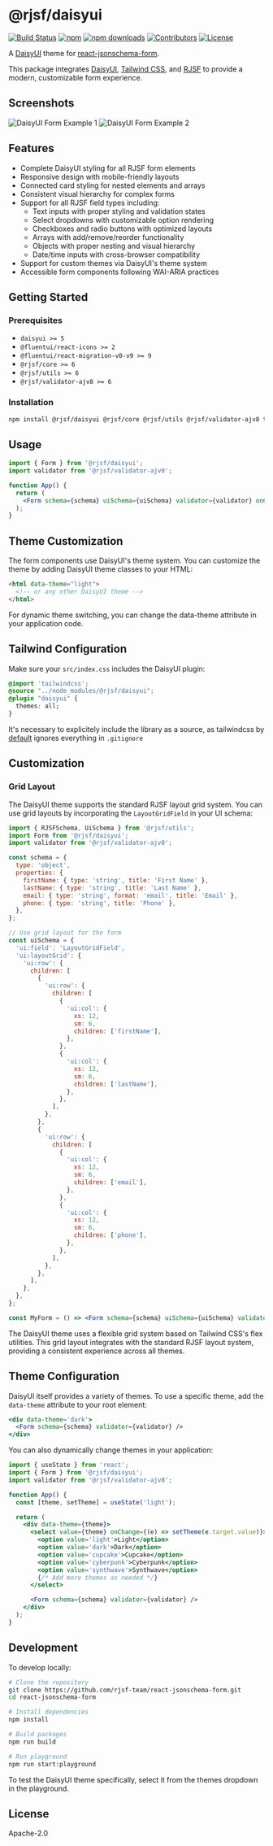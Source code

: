 # @rjsf/daisyui

[![Build Status][build-shield]][build-url]
[![npm][npm-shield]][npm-url]
[![npm downloads][npm-dl-shield]][npm-dl-url]
[![Contributors][contributors-shield]][contributors-url]
[![License][license-shield]][license-url]

A [DaisyUI](https://daisyui.com/) theme for [react-jsonschema-form](https://github.com/rjsf-team/react-jsonschema-form/).

This package integrates [DaisyUI](https://daisyui.com/), [Tailwind CSS](https://tailwindcss.com/), and [RJSF](https://github.com/rjsf-team/react-jsonschema-form/) to provide a modern, customizable form experience.

## Screenshots

![DaisyUI Form Example 1](daisy-screenshot1.png)
![DaisyUI Form Example 2](daisy-screenshot2.png)

## Features

- Complete DaisyUI styling for all RJSF form elements
- Responsive design with mobile-friendly layouts
- Connected card styling for nested elements and arrays
- Consistent visual hierarchy for complex forms
- Support for all RJSF field types including:
  - Text inputs with proper styling and validation states
  - Select dropdowns with customizable option rendering
  - Checkboxes and radio buttons with optimized layouts
  - Arrays with add/remove/reorder functionality
  - Objects with proper nesting and visual hierarchy
  - Date/time inputs with cross-browser compatibility
- Support for custom themes via DaisyUI's theme system
- Accessible form components following WAI-ARIA practices

## Getting Started

### Prerequisites

- `daisyui >= 5`
- `@fluentui/react-icons >= 2`
- `@fluentui/react-migration-v0-v9 >= 9`
- `@rjsf/core >= 6`
- `@rjsf/utils >= 6`
- `@rjsf/validator-ajv8 >= 6`

### Installation

```bash
npm install @rjsf/daisyui @rjsf/core @rjsf/utils @rjsf/validator-ajv8 tailwindcss daisyui
```

## Usage

```jsx
import { Form } from '@rjsf/daisyui';
import validator from '@rjsf/validator-ajv8';

function App() {
  return (
    <Form schema={schema} uiSchema={uiSchema} validator={validator} onChange={console.log} onSubmit={console.log} />
  );
}
```

## Theme Customization

The form components use DaisyUI's theme system. You can customize the theme by adding DaisyUI theme classes to your HTML:

```html
<html data-theme="light">
  <!-- or any other DaisyUI theme -->
</html>
```

For dynamic theme switching, you can change the data-theme attribute in your application code.

## Tailwind Configuration

Make sure your `src/index.css` includes the DaisyUI plugin:

```css
@import 'tailwindcss';
@source "../node_modules/@rjsf/daisyui";
@plugin "daisyui" {
  themes: all;
}
```
It's necessary to explicitely include the library as a source, as tailwindcss by [default](https://tailwindcss.com/docs/detecting-classes-in-source-files#explicitly-registering-sources) ignores everything in `.gitignore` 
## Customization

### Grid Layout

The DaisyUI theme supports the standard RJSF layout grid system. You can use grid layouts by incorporating the `LayoutGridField` in your UI schema:

```jsx
import { RJSFSchema, UiSchema } from '@rjsf/utils';
import Form from '@rjsf/daisyui';
import validator from '@rjsf/validator-ajv8';

const schema = {
  type: 'object',
  properties: {
    firstName: { type: 'string', title: 'First Name' },
    lastName: { type: 'string', title: 'Last Name' },
    email: { type: 'string', format: 'email', title: 'Email' },
    phone: { type: 'string', title: 'Phone' },
  },
};

// Use grid layout for the form
const uiSchema = {
  'ui:field': 'LayoutGridField',
  'ui:layoutGrid': {
    'ui:row': {
      children: [
        {
          'ui:row': {
            children: [
              {
                'ui:col': {
                  xs: 12,
                  sm: 6,
                  children: ['firstName'],
                },
              },
              {
                'ui:col': {
                  xs: 12,
                  sm: 6,
                  children: ['lastName'],
                },
              },
            ],
          },
        },
        {
          'ui:row': {
            children: [
              {
                'ui:col': {
                  xs: 12,
                  sm: 6,
                  children: ['email'],
                },
              },
              {
                'ui:col': {
                  xs: 12,
                  sm: 6,
                  children: ['phone'],
                },
              },
            ],
          },
        },
      ],
    },
  },
};

const MyForm = () => <Form schema={schema} uiSchema={uiSchema} validator={validator} />;
```

The DaisyUI theme uses a flexible grid system based on Tailwind CSS's flex utilities. This grid layout integrates with the standard RJSF layout system, providing a consistent experience across all themes.

## Theme Configuration

DaisyUI itself provides a variety of themes. To use a specific theme, add the `data-theme` attribute to your root element:

```jsx
<div data-theme='dark'>
  <Form schema={schema} validator={validator} />
</div>
```

You can also dynamically change themes in your application:

```jsx
import { useState } from 'react';
import { Form } from '@rjsf/daisyui';
import validator from '@rjsf/validator-ajv8';

function App() {
  const [theme, setTheme] = useState('light');

  return (
    <div data-theme={theme}>
      <select value={theme} onChange={(e) => setTheme(e.target.value)}>
        <option value='light'>Light</option>
        <option value='dark'>Dark</option>
        <option value='cupcake'>Cupcake</option>
        <option value='cyberpunk'>Cyberpunk</option>
        <option value='synthwave'>Synthwave</option>
        {/* Add more themes as needed */}
      </select>

      <Form schema={schema} validator={validator} />
    </div>
  );
}
```

## Development

To develop locally:

```bash
# Clone the repository
git clone https://github.com/rjsf-team/react-jsonschema-form.git
cd react-jsonschema-form

# Install dependencies
npm install

# Build packages
npm run build

# Run playground
npm run start:playground
```

To test the DaisyUI theme specifically, select it from the themes dropdown in the playground.

## License

Apache-2.0

[build-shield]: https://github.com/rjsf-team/react-jsonschema-form/workflows/CI/badge.svg
[build-url]: https://github.com/rjsf-team/react-jsonschema-form/actions
[npm-shield]: https://img.shields.io/npm/v/@rjsf/daisyui/latest.svg?style=flat-square
[npm-url]: https://www.npmjs.com/package/@rjsf/daisyui
[npm-dl-shield]: https://img.shields.io/npm/dm/@rjsf/daisyui.svg?style=flat-square
[npm-dl-url]: https://www.npmjs.com/package/@rjsf/daisyui
[contributors-shield]: https://img.shields.io/github/contributors/rjsf-team/react-jsonschema-form.svg?style=flat-square
[contributors-url]: https://github.com/rjsf-team/react-jsonschema-form/graphs/contributors
[license-shield]: https://img.shields.io/badge/license-Apache%202.0-blue.svg?style=flat-square
[license-url]: https://github.com/rjsf-team/react-jsonschema-form/blob/main/LICENSE
